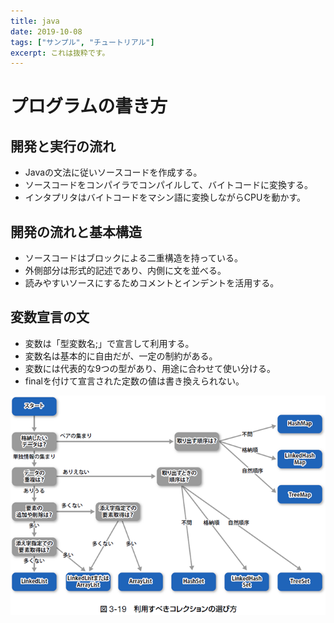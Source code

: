 ```yaml
---
title: java
date: 2019-10-08
tags: ["サンプル", "チュートリアル"]
excerpt: これは抜粋です。
---
```

# プログラムの書き方

## 開発と実行の流れ
- Javaの文法に従いソースコードを作成する。  
- ソースコードをコンパイラでコンパイルして、バイトコードに変換する。  
- インタプリタはバイトコードをマシン語に変換しながらCPUを動かす。  

## 開発の流れと基本構造
- ソースコードはブロックによる二重構造を持っている。  
- 外側部分は形式的記述であり、内側に文を並べる。  
- 読みやすいソースにするためコメントとインデントを活用する。  

## 変数宣言の文
- 変数は「型変数名;」で宣言して利用する。  
- 変数名は基本的に自由だが、一定の制約がある。  
- 変数には代表的な9つの型があり、用途に合わせて使い分ける。  
- finalを付けて宣言された定数の値は書き換えられない。  

















![Collection](./images/Collection.png)
